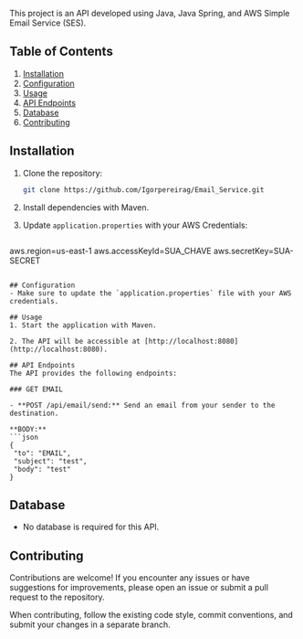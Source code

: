 

This project is an API developed using Java, Java Spring, and AWS Simple Email Service (SES). 
## Table of Contents
1. [Installation](#installation)
2. [Configuration](#configuration)
3. [Usage](#usage)
4. [API Endpoints](#api-endpoints)
5. [Database](#database)
6. [Contributing](#contributing)

## Installation
1. Clone the repository:
   ```bash
   git clone https://github.com/Igorpereirag/Email_Service.git
   ```
2. Install dependencies with Maven.

3. Update `application.properties` with your AWS Credentials:
   ```properties
  aws.region=us-east-1
  aws.accessKeyId=SUA_CHAVE
  aws.secretKey=SUA-SECRET
   ```

## Configuration
- Make sure to update the `application.properties` file with your AWS credentials.

## Usage
1. Start the application with Maven.

2. The API will be accessible at [http://localhost:8080](http://localhost:8080).

## API Endpoints
The API provides the following endpoints:

### GET EMAIL

- **POST /api/email/send:** Send an email from your sender to the destination.

  **BODY:**
  ```json
  {
    "to": "EMAIL",
    "subject": "test",
    "body": "test"
  }
  ```

## Database
- No database is required for this API.

## Contributing
Contributions are welcome! If you encounter any issues or have suggestions for improvements, please open an issue or submit a pull request to the repository.

When contributing, follow the existing code style, commit conventions, and submit your changes in a separate branch.